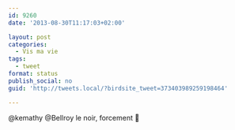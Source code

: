 ```yaml
---
id: 9260
date: '2013-08-30T11:17:03+02:00'

layout: post
categories:
  - Vis ma vie
tags:
  - tweet
format: status
publish_social: no
guid: 'http://tweets.local/?birdsite_tweet=373403989259198464'

---
```


@kemathy @Bellroy le noir, forcement 🙂